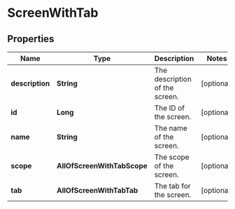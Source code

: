 # ScreenWithTab

## Properties
Name | Type | Description | Notes
------------ | ------------- | ------------- | -------------
**description** | **String** | The description of the screen. |  [optional]
**id** | **Long** | The ID of the screen. |  [optional]
**name** | **String** | The name of the screen. |  [optional]
**scope** | **AllOfScreenWithTabScope** | The scope of the screen. |  [optional]
**tab** | **AllOfScreenWithTabTab** | The tab for the screen. |  [optional]
